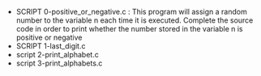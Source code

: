 - SCRIPT 0-positive_or_negative.c : This program will assign a random number to the variable n each time it is executed. Complete the source code in order to print whether the number stored in the variable n is positive or negative
- SCRIPT 1-last_digit.c
- script 2-print_alphabet.c
- script 3-print_alphabets.c
